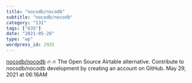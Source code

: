```yaml
---
title: "nocodb/nocodb"
subtitle: "nocodb/nocodb"
category: "131"
tags: ["635"]
date: "2021-05-28"
type: "wp"
wordpress_id: 2925
---
```

[ nocodb/nocodb](https://github.com/nocodb/nocodb?ref=producthunt)
 🔥 🔥 The Open Source Airtable alternative. Contribute to nocodb/nocodb development by creating an account on GitHub.
May 29, 2021 at 06:16AM